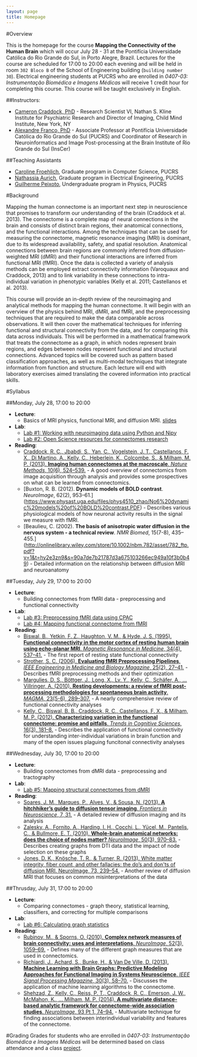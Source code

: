 ```yaml
---
layout: page
title: Homepage
---
```


#Overview

This is the homepage for the course **Mapping the Connectivity of the Human Brain** which will occur July 28 - 31 at the Pontifícia Universidade Católica do Rio Grande do Sul, in Porto Alegre, Brazil. Lectures for the course are scheduled for 17:00 to 20:00 each evening and will be held in room `302 Bloco B` of the School of Engineering building (`building number 30`). Electrical engineering students at PUCRS who are enrolled in *0407-03: Instrumentação Biomédica e Imagens Médicas* will receive 1 credit hour for completing this course. This course will be taught exclusively in English.

##Instructors:
 - [Cameron Craddock, PhD](mailto:cameron.craddock@gmail.com) - Research Scientist VI, Nathan S. Kline Institute for Psychiatric Research and Director of Imaging, Child Mind Institute, New York, NY
 - [Alexandre Franco, PhD](mailto:alexandre.franco@pucrs.br) - Associate Professor at Pontifícia Universidade Católica do Rio Grande do Sul (PUCRS) and Coordinator of Research in Neuroinformatics and Image Post-processing at the Brain Institute of Rio Grande do Sul (InsCer)
 
##Teaching Assistants
- [Caroline Froehlich](mailto:CAROL.FROHLICH@GMAIL.COM), Graduate program in Computer Science, PUCRS
- [Nathassia Aurich](mailto:nathassia.aurich@acad.pucrs.br), Graduate program in Electrical Engineering, PUCRS
- [Guilherme Peixoto](mailto:guilherme.peixoto@acad.pucrs.br), Undergraduate program in Physics, PUCRS

#Background

Mapping the human connectome is an important next step in neuroscience that promises to transform our understanding of the brain (Craddock et al. 2013). The connectome is a complete map of neural connections in the brain and consists of distinct brain regions, their anatomical connections, and the functional interactions. Among the techniques that can be used for measuring the connectome, magnetic resonance imaging (MRI) is dominant, due to its widespread availability, safety, and spatial resolution. Anatomical connections between brain regions are commonly inferred from diffusion-weighted MRI (dMRI) and their functional interactions are inferred from functional MRI (fMRI). Once the data is collected a variety of analysis methods can be employed extract connectivity information (Varoquaux and Craddock, 2013) and to link variability in these connections to intra-individual variation in phenotypic variables (Kelly et al. 2011; Castellanos et al. 2013).

This course will provide an in-depth review of the neuroimaging and analytical methods for mapping the human connectome. It will begin with an overview of the physics behind MRI, dMRI, and fMRI, and the preprocessing techniques that are required to make the data comparable across observations. It will then cover the mathematical techniques for inferring functional and structural connectivity from the data, and for comparing this data across individuals. This will be performed in a mathematical framework that treats the connectome as a graph, in which nodes represent brain regions, and edges between nodes represent functional and structural connections. Advanced topics will be covered such as pattern based classification approaches, as well as multi-modal techniques that integrate information from function and structure. Each lecture will end with laboratory exercises aimed translating the covered information into practical skills.

#Syllabus


##Monday, July 28, 17:00 to 20:00
- **Lecture**: 
    - Basics of MRI physics, functional MRI, and diffusion MRI. [slides]()
- **Lab**: 
    - [Lab #1: Working with neuroimaging data using Python and Nipy](labs.html#lab1) 
    - [Lab #2: Open Science resources for connectomes research](labs.html#lab2)
- **Reading**:
    - [Craddock, R. C., Jbabdi, S., Yan, C., Vogelstein, J. T., Castellanos, F. X., Di Martino, A., Kelly, C., Heberlein, K., Colcombe, S., & Milham, M. P. (2013). **Imaging human connectomes at the macroscale**. *Nature Methods*, 10(6), 524–539.](papers/ImagingHumanConnectomesAtTheMacroscale.pdf) - A good overview of connectomics from image acquisition through analysis and provides some prospectives on what can be learned from connectomics.
    - [Buxton, R. B. (2012). **Dynamic models of BOLD contrast**. *NeuroImage*, 62(2), 953–61.] (https://www.physast.uga.edu/files/phys4510_zhao/No6%20dynamic%20models%20of%20BOLD%20contrast.PDF) - Describes various physiological models of how neuronal activity results in the signal we measure with fMRI.
    - [Beaulieu, C. (2002). **The basis of anisotropic water diffusion in the nervous system - a technical review**. *NMR Biomed*, 15(7-8), 435–455.] (http://onlinelibrary.wiley.com/store/10.1002/nbm.782/asset/782_ftp.pdf?v=1&t=hy2e3zn9&s=90a7de7b21787d3a675103266ec949a10f3b0b49) - Detailed information on the relationship between diffusion MRI and neuroanatomy  
    
##Tuesday, July 29, 17:00 to 20:00
- **Lecture**: 
    - Building connectomes from fMRI data - preprocessing and functional connectivity
- **Lab**:
    - [Lab #3: Preprocessing fMRI data using CPAC](labs.html#lab3)
    - [Lab #4: Mapping functional connectome from fMRI](labs.html#lab4)
- **Reading**:
    - [Biswal, B., Yetkin, F. Z., Haughton, V. M., & Hyde, J. S. (1995). **Functional connectivity in the motor cortex of resting human brain using echo-planar MRI**. *Magnetic Resonance in Medicine*, 34(4), 537–41.](papers/FunctionalConnectivityMotorCortexRestingBrain.pdf) - The first report of resting state functional connectivity
    - [Strother, S. C. (2006). **Evaluating fMRI Preprocessing Pipelines**. *IEEE Engineering in Medicine and Biology Magazine*, 25(2), 27–41.](papers/EvaluatingFMRIPreprocessingPipelines.pdf) - Describes fMRI preprocessing methods and their optimization
    - [Margulies, D. S., Böttger, J., Long, X., Lv, Y., Kelly, C., Schäfer, A., … Villringer, A. (2010). **Resting developments: a review of fMRI post-processing methodologies for spontaneous brain activity**. *MAGMA*, 23(5-6), 289–307.](papers/RestingDevelopments.pdf) - A nearly comprehensive review of functional connectivity analyses 
    - [Kelly, C., Biswal, B. B., Craddock, R. C., Castellanos, F. X., & Milham, M. P. (2012). **Characterizing variation in the functional connectome: promise and pitfalls**. *Trends in Cognitive Sciences*, 16(3), 181–8.](papers/CharacterizingVariationInTheFunctionalConnectomePromiseAndPitfalls.pdf) - Describes the application of functional connectivity for understanding inter-individual variations in brain function and many of the open issues plaguing funcitonal connectivity analyses
    
##Wednesday, July 30, 17:00 to 20:00
- **Lecture**: 
    - Building connectomes from dMRI data - preprocessing and tractography
- **Lab**:
    - [Lab #5: Mapping structural connectomes from dMRI](labs.html#lab5)
- **Reading**:
    - [Soares, J. M., Marques, P., Alves, V., & Sousa, N. (2013). **A hitchhiker’s guide to diffusion tensor imaging**. *Frontiers in Neuroscience*, 7, 31.](http://www.ncbi.nlm.nih.gov/pmc/articles/PMC3594764/) - A detailed review of diffusion imaging and its analysis
    - [Zalesky, A., Fornito, A., Harding, I. H., Cocchi, L., Yücel, M., Pantelis, C., & Bullmore, E. T. (2010). **Whole-brain anatomical networks: does the choice of nodes matter?** *NeuroImage*, 50(3), 970–83.](papers/WholeBrainAnatomicalNetworks.pdf) - Describes creating graphs from DTI data and the impact of node selection on these graphs
    - [Jones, D. K., Knösche, T. R., & Turner, R. (2013). White matter integrity, fiber count, and other fallacies: the do’s and don'ts of diffusion MRI. NeuroImage, 73, 239–54.](http://ac.els-cdn.com/S1053811912007306/1-s2.0-S1053811912007306-main.pdf?_tid=1c73a1c4-1474-11e4-a4ab-00000aab0f01&acdnat=1406345145_23539d0f533cca7b7ae59d775c064bd3) - Another review of diffusion MRI that focuses on common misinterpretations of the data

##Thrusday, July 31, 17:00 to 20:00
- **Lecture**: 
    - Comparing connectomes - graph theory, statistical learning, classifiers, and correcting for multiple comparisons
- **Lab**: 
    - [Lab #6: Calculating graph statistics](labs.html#lab6)
- **Reading**:
    - [Rubinov, M., & Sporns, O. (2010). **Complex network measures of brain connectivity: uses and interpretations**. *NeuroImage*, 52(3), 1059–69.](http://brainimaging.waisman.wisc.edu/~chung/neuro.processing/literature/rubinov.2010.NI.network.pdf) - Defines many of the different graph measures that are used in connectomics.
    - [Richiardi, J., Achard, S., Bunke, H., & Van De Ville, D. (2013). **Machine Learning with Brain Graphs: Predictive Modeling Approaches for Functional Imaging in Systems Neuroscience**. *IEEE Signal Processing Magazine*, 30(3), 58–70.](http://miplab.epfl.ch/pub/richiardi1301.pdf) - Discusses the application of machine learning algorithms to the connectome.
    - [Shehzad, Z., Kelly, C., Reiss, P. T., Craddock, R. C., Emerson, J. W., McMahon, K., … Milham, M. P. (2014). **A multivariate distance-based analytic framework for connectome-wide association studies**. *NeuroImage*, 93 Pt 1, 74–94.](http://ac.els-cdn.com/S1053811914001232/1-s2.0-S1053811914001232-main.pdf?_tid=8cacba38-159c-11e4-b1ce-00000aab0f27&acdnat=1406472464_c2dc1062163b925178790341ba463b17) - Multivariate technique for finding associations between interindividual variability and features of the connectome.

#Grading
Grades for students who are enrolled in *0407-03: Instrumentação Biomédica e Imagens Médicas* will be determined based on class attendance and a class [project](project.html).

